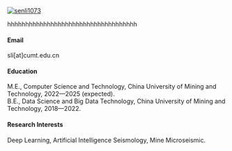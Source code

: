 

[![senli1073](https://img.shields.io/badge/senli1073-github-blue?logo=github)](https://github.com/senli1073)

hhhhhhhhhhhhhhhhhhhhhhhhhhhhhhhhhhhh

#### Email
sli[at]cumt.edu.cn

#### Education
M.E., Computer Science and Technology, China University of Mining and Technology, 2022—2025 (expected).\
B.E., Data Science and Big Data Technology, China University of Mining and Technology, 2018—2022.

#### Research Interests
Deep Learning, Artificial Intelligence Seismology, Mine Microseismic.

